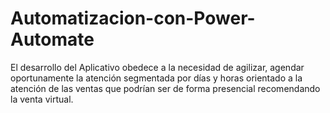 # Automatizacion-con-Power-Automate
El desarrollo del Aplicativo obedece a la necesidad de agilizar, agendar oportunamente la atención segmentada por días y horas orientado a la atención de las ventas que podrían ser de forma presencial recomendando la venta virtual.
